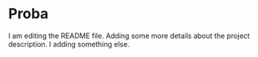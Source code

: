 
# Proba
I am editing the README file. Adding some more details about the project description.
I adding something else.
